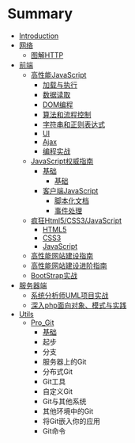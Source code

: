 # Summary

* [Introduction](README.md)
* [网络](wang_luo.md)
   * [图解HTTP](tu_jie_http.md)
* [前端](qian_duan.md)
   * [高性能JavaScript](gao_xing_neng_javascript.md)
       * [加载与执行](jia_zai_yu_zhi_xing.md)
       * [数据读取](shu_ju_du_qu.md)
       * [DOM编程](dombian_cheng.md)
       * [算法和流程控制](suan_fa_he_liu_cheng_kong_zhi.md)
       * [字符串和正则表达式](zi_fu_chuan_he_zheng_ze_biao_da_shi.md)
       * [UI](ui.md)
       * [Ajax](ajax.md)
       * [编程实战](bian_cheng_shi_zhan.md)
   * [JavaScript权威指南](javascriptquan_wei_zhi_nan.md)
       * [基础](ji_chu.md)
           * [基础](ji_chu_.md)
       * [客户端JavaScript](ke_hu_duan_javascript.md)
           * [脚本化文档](jiao_ben_hua_wen_dang.md)
           * [事件处理](shi_jian_chu_li.md)
   * [疯狂Html5/CSS3/JavaScript](feng_kuang_html5__css3__javascript.md)
       * [HTML5](html5.md)
       * [CSS3](css3.md)
       * [JavaScript](javascript.md)
   * [高性能网站建设指南](gao_xing_neng_wang_zhan_jian_she_zhi_nan.md)
   * [高性能网站建设进阶指南](gao_xing_neng_wang_zhan_jian_she_jin_jie_zhi_nan.md)
   * [BootStrap实战](bootstrapshi_zhan.md)
* [服务器端](fu_wu_qi_duan.md)
   * [系统分析师UML项目实战](xi_tong_fen_xi_shi_uml_xiang_mu_shi_zhan.md)
   * [深入php面向对象、模式与实践](shen_ru_php_mian_xiang_dui_xiang_3001_mo_shi_yu_sh.md)
* [Utils](utils.md)
   * [Pro_Git](git.md)
       * [基础](git_ji_chu.md)
       * 起步
       * 分支
       * 服务器上的Git
       * 分布式Git
       * Git工具
       * 自定义Git
       * Git与其他系统
       * 其他环境中的Git
       * 将Git嵌入你的应用
       * Git命令

